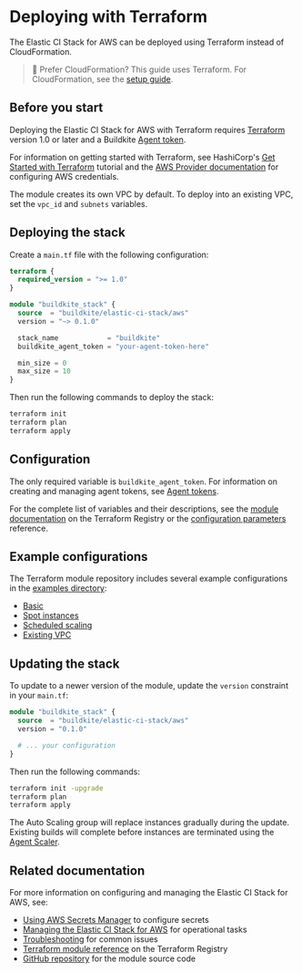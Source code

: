 # Deploying with Terraform

The Elastic CI Stack for AWS can be deployed using Terraform instead of CloudFormation.

> 📘 Prefer CloudFormation?
> This guide uses Terraform. For CloudFormation, see the [setup guide](/docs/agent/v3/aws/elastic_ci_stack/ec2_linux_and_windows/setup).

## Before you start

Deploying the Elastic CI Stack for AWS with Terraform requires [Terraform](https://www.terraform.io/downloads) version 1.0 or later and a Buildkite [Agent token](/docs/agent/v3/tokens).

For information on getting started with Terraform, see HashiCorp's [Get Started with Terraform](https://developer.hashicorp.com/terraform/tutorials/aws-get-started) tutorial and the [AWS Provider documentation](https://registry.terraform.io/providers/hashicorp/aws/latest/docs) for configuring AWS credentials.

The module creates its own VPC by default. To deploy into an existing VPC, set the `vpc_id` and `subnets` variables.

## Deploying the stack

Create a `main.tf` file with the following configuration:

```terraform
terraform {
  required_version = ">= 1.0"
}

module "buildkite_stack" {
  source  = "buildkite/elastic-ci-stack/aws"
  version = "~> 0.1.0"

  stack_name            = "buildkite"
  buildkite_agent_token = "your-agent-token-here"

  min_size = 0
  max_size = 10
}
```

Then run the following commands to deploy the stack:

```bash
terraform init
terraform plan
terraform apply
```

## Configuration

The only required variable is `buildkite_agent_token`. For information on creating and managing agent tokens, see [Agent tokens](/docs/agent/v3/tokens).

For the complete list of variables and their descriptions, see the [module documentation](https://registry.terraform.io/modules/buildkite/elastic-ci-stack/aws) on the Terraform Registry or the [configuration parameters](/docs/agent/v3/aws/elastic-ci-stack/ec2-linux-and-windows/configuration-parameters) reference.

## Example configurations

The Terraform module repository includes several example configurations in the [examples directory](https://github.com/buildkite/terraform-buildkite-elastic-ci-stack-for-aws/tree/main/examples):

- [Basic](https://github.com/buildkite/terraform-buildkite-elastic-ci-stack-for-aws/tree/main/examples/basic)
- [Spot instances](https://github.com/buildkite/terraform-buildkite-elastic-ci-stack-for-aws/tree/main/examples/spot-instances)
- [Scheduled scaling](https://github.com/buildkite/terraform-buildkite-elastic-ci-stack-for-aws/tree/main/examples/scheduled-scaling)
- [Existing VPC](https://github.com/buildkite/terraform-buildkite-elastic-ci-stack-for-aws/tree/main/examples/existing-vpc)

## Updating the stack

To update to a newer version of the module, update the `version` constraint in your `main.tf`:

```terraform
module "buildkite_stack" {
  source  = "buildkite/elastic-ci-stack/aws"
  version = "0.1.0"

  # ... your configuration
}
```

Then run the following commands:

```bash
terraform init -upgrade
terraform plan
terraform apply
```

The Auto Scaling group will replace instances gradually during the update. Existing builds will complete before instances are terminated using the [Agent Scaler](https://github.com/buildkite/buildkite-agent-scaler).

## Related documentation

For more information on configuring and managing the Elastic CI Stack for AWS, see:

- [Using AWS Secrets Manager](/docs/agent/v3/aws/elastic_ci_stack/ec2_linux_and_windows/secrets_manager) to configure secrets
- [Managing the Elastic CI Stack for AWS](/docs/agent/v3/aws/elastic_ci_stack/ec2_linux_and_windows/managing_elastic_ci_stack) for operational tasks
- [Troubleshooting](/docs/agent/v3/aws/elastic_ci_stack/ec2_linux_and_windows/troubleshooting) for common issues
- [Terraform module reference](https://registry.terraform.io/modules/buildkite/elastic-ci-stack/aws) on the Terraform Registry
- [GitHub repository](https://github.com/buildkite/terraform-buildkite-elastic-ci-stack-for-aws) for the module source code

